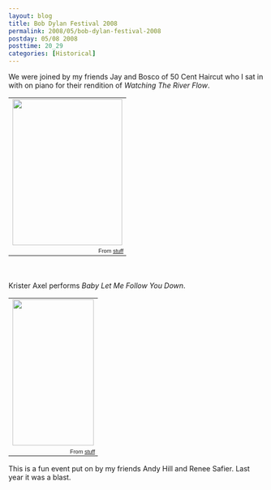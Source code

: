 ```yaml
---
layout: blog
title: Bob Dylan Festival 2008
permalink: 2008/05/bob-dylan-festival-2008
postday: 05/08 2008
posttime: 20_29
categories: [Historical]
---
```


<p>We were joined by my friends Jay and Bosco of 50 Cent Haircut who I sat in with on piano for their rendition of <i>Watching The River Flow</i>.</p>
<p>

<table style="width:auto;"><tr><td><a href="https://picasaweb.google.com/lh/photo/bE3wqD5gNLPIpIryVonlWw?feat=embedwebsite"><img src="https://lh3.googleusercontent.com/_aJ4urxfgN9A/TXXhS1-iMnI/AAAAAAAAInQ/Fy0TDCS1-b4/s288/k_at_dylanfest_08.jpg" height="288" width="216" /></a></td></tr><tr><td style="font-family:arial,sans-serif; font-size:11px; text-align:right">From <a href="https://picasaweb.google.com/krister.axel/Stuff?feat=embedwebsite">stuff</a></td></tr></table>

<br /><br />Krister Axel performs <i>Baby Let Me Follow You Down</i>.<br />
<table style="width:auto;"><tr><td><a href="https://picasaweb.google.com/lh/photo/gsOOfXD0V6Pm3q9lt3QDQg?feat=embedwebsite"><img src="https://lh4.googleusercontent.com/_aJ4urxfgN9A/TXXhqfstlSI/AAAAAAAAInY/6hkEJJi3vLc/s288/NewDylanFlyer-1.gif" height="288" width="160" /></a></td></tr><tr><td style="font-family:arial,sans-serif; font-size:11px; text-align:right">From <a href="https://picasaweb.google.com/krister.axel/Stuff?feat=embedwebsite">stuff</a></td></tr></table>
This is a fun event put on by my friends Andy Hill and Renee Safier. Last year it was a blast.</p>
